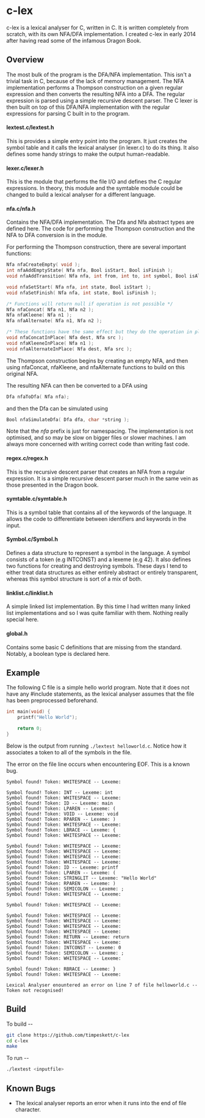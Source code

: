# c-lex

c-lex is a lexical analyser for C, written in C. It is written completely from
scratch, with its own NFA/DFA implementation. I created c-lex in early 2014
after having read some of the infamous Dragon Book.

## Overview

The most bulk of the program is the DFA/NFA implementation. This isn't a
trivial task in C, because of the lack of memory management. The NFA
implementation performs a Thompson construction on a given regular expression
and then converts the resulting NFA into a DFA. The regular expression is
parsed using a simple recursive descent parser. The C lexer is then built on
top of this DFA/NFA implementation with the regular expressions for parsing C
built in to the program.

#### lextest.c/lextest.h

This is provides a simple entry point into the program. It just creates the
symbol table and it calls the lexical analyser (in lexer.c) to do its thing.
It also defines some handy strings to make the output human-readable.

#### lexer.c/lexer.h

This is the module that performs the file I/O and defines the C regular
expressions. In theory, this module and the symtable module could be changed
to build a lexical analyser for a different language.

#### nfa.c/nfa.h

Contains the NFA/DFA implementation. The Dfa and Nfa abstract types are defined
here. The code for performing the Thompson construction and the NFA to DFA
conversion is in the module.

For performing the Thompson construction, there are several important
functions:

```C
Nfa nfaCreateEmpty( void );
int nfaAddEmptyState( Nfa nfa, Bool isStart, Bool isFinish );
void nfaAddTransition( Nfa nfa, int from, int to, int symbol, Bool isAll );

void nfaSetStart( Nfa nfa, int state, Bool isStart );
void nfaSetFinish( Nfa nfa, int state, Bool isFinish );

/* Functions will return null if operation is not possible */
Nfa nfaConcat( Nfa n1, Nfa n2 );
Nfa nfaKleene( Nfa n1 );
Nfa nfaAlternate( Nfa n1, Nfa n2 );

/* These functions have the same effect but they do the operation in place instead of creating a new nfa */
void nfaConcatInPlace( Nfa dest, Nfa src );
void nfaKleeneInPlace( Nfa n1 );
void nfaAlternateInPlace( Nfa dest, Nfa src );
```

The Thompson construction begins by creating an empty NFA, and then using
nfaConcat, nfaKleene, and nfaAlternate functions to build on this original
NFA.

The resulting NFA can then be converted to a DFA using

```C
Dfa nfaToDfa( Nfa nfa);
```

and then the Dfa can be simulated using 

```C
Bool nfaSimulateDfa( Dfa dfa, char *string );
```

Note that the *nfa* prefix is just for namespacing. The implementation is not
optimised, and so may be slow on bigger files or slower machines. I am always
more concerned with writing correct code than writing fast code.

#### regex.c/regex.h

This is the recursive descent parser that creates an NFA from a regular
expression. It is a simple recursive descent parser much in the same vein as
those presented in the Dragon book.

#### symtable.c/symtable.h

This is a symbol table that contains all of the keywords of the language. It
allows the code to differentiate between identifiers and keywords in the input.

#### Symbol.c/Symbol.h

Defines a data structure to represent a symbol in the language. A symbol
consists of a token (e.g INTCONST) and a lexeme (e.g 42). It also defines two
functions for creating and destroying symbols. These days I tend to either
treat data structures as either entirely abstract or entirely transparent,
whereas this symbol structure is sort of a mix of both.

#### linklist.c/linklist.h

A simple linked list implementation. By this time I had written many linked
list implementations and so I was quite familiar with them. Nothing really
special here.

#### global.h

Contains some basic C definitions that are missing from the standard. Notably,
a boolean type is declared here.

## Example

The following C file is a simple hello world program. Note that it does not
have any #include statements, as the lexical analyser assumes that the file
has been preprocessed beforehand.

```C
int main(void) {
    printf("Hello World");

    return 0;
}
```

Below is the output from running `./lextest helloworld.c`. Notice how it
associates a token to all of the symbols in the file.

The error on the file line occurs when encountering EOF. This is a known bug.

```
Symbol found! Token: WHITESPACE -- Lexeme: 

Symbol found! Token: INT -- Lexeme: int
Symbol found! Token: WHITESPACE -- Lexeme:  
Symbol found! Token: ID -- Lexeme: main
Symbol found! Token: LPAREN -- Lexeme: (
Symbol found! Token: VOID -- Lexeme: void
Symbol found! Token: RPAREN -- Lexeme: )
Symbol found! Token: WHITESPACE -- Lexeme:  
Symbol found! Token: LBRACE -- Lexeme: {
Symbol found! Token: WHITESPACE -- Lexeme: 

Symbol found! Token: WHITESPACE -- Lexeme:  
Symbol found! Token: WHITESPACE -- Lexeme:  
Symbol found! Token: WHITESPACE -- Lexeme:  
Symbol found! Token: WHITESPACE -- Lexeme:  
Symbol found! Token: ID -- Lexeme: printf
Symbol found! Token: LPAREN -- Lexeme: (
Symbol found! Token: STRINGLIT -- Lexeme: "Hello World"
Symbol found! Token: RPAREN -- Lexeme: )
Symbol found! Token: SEMICOLON -- Lexeme: ;
Symbol found! Token: WHITESPACE -- Lexeme: 

Symbol found! Token: WHITESPACE -- Lexeme: 

Symbol found! Token: WHITESPACE -- Lexeme:  
Symbol found! Token: WHITESPACE -- Lexeme:  
Symbol found! Token: WHITESPACE -- Lexeme:  
Symbol found! Token: WHITESPACE -- Lexeme:  
Symbol found! Token: RETURN -- Lexeme: return
Symbol found! Token: WHITESPACE -- Lexeme:  
Symbol found! Token: INTCONST -- Lexeme: 0
Symbol found! Token: SEMICOLON -- Lexeme: ;
Symbol found! Token: WHITESPACE -- Lexeme: 

Symbol found! Token: RBRACE -- Lexeme: }
Symbol found! Token: WHITESPACE -- Lexeme: 

Lexical Analyser enountered an error on line 7 of file helloworld.c -- Token not recognised!
```

## Build

To build --

```bash
git clone https://github.com/timpeskett/c-lex
cd c-lex
make
```

To run -- 
```bash
./lextest <inputfile>
```

## Known Bugs

* The lexical analyser reports an error when it runs into the end of file
  character.
